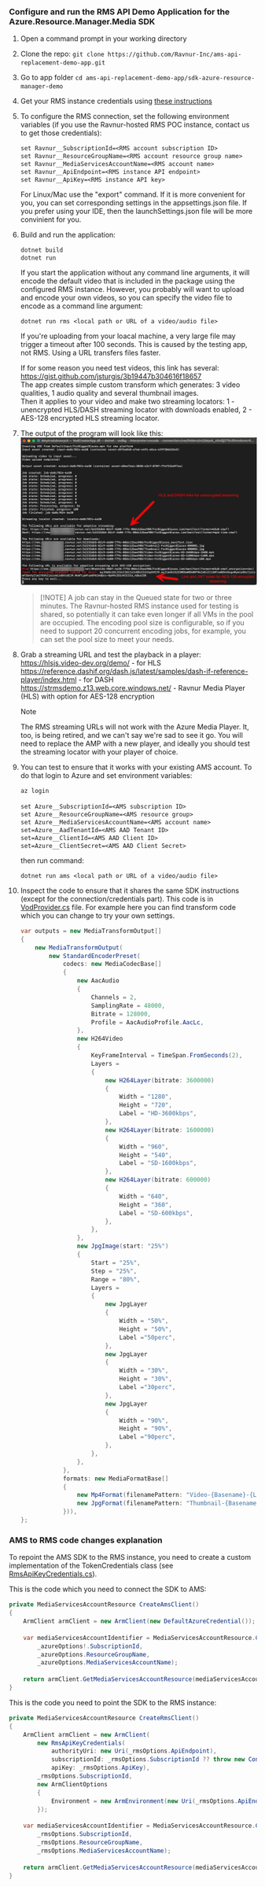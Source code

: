 ### Configure and run the RMS API Demo Application for the Azure.Resource.Manager.Media SDK

1. Open a command prompt in your working directory
2. Clone the repo: ```git clone https://github.com/Ravnur-Inc/ams-api-replacement-demo-app.git```
3. Go to app folder ```cd ams-api-replacement-demo-app/sdk-azure-resource-manager-demo```
4. Get your RMS instance credentials using [these instructions](../docs/how-to-get-credentials.md)
5. To configure the RMS connection, set the following environment variables (if you use the Ravnur-hosted RMS POC instance, contact us to get those credentials):

    ```console
    set Ravnur__SubscriptionId=<RMS account subscription ID>
    set Ravnur__ResourceGroupName=<RMS account resource group name>
    set Ravnur__MediaServicesAccountName=<RMS account name>
    set Ravnur__ApiEndpoint=<RMS instance API endpoint>
    set Ravnur__ApiKey=<RMS instance API key>
    ```

    For Linux/Mac use the "export" command. If it is more convenient for you, you can set corresponding settings in the appsettings.json file. If you prefer using your IDE, then the launchSettings.json file will be more convinient for you.
6. Build and run the application:

    ```console
    dotnet build
    dotnet run
    ```

    If you start the application without any command line arguments, it will encode the default video that is included in the package using the configured RMS instance. However, you probably will want to upload and encode your own videos, so you can specify the video file to encode as a command line argument:

    ```console
    dotnet run rms <local path or URL of a video/audio file>
    ```
    If you're uploading from your loacal machine, a very large file may trigger a timeout after 100 seconds. This is caused by the testing app, not RMS. Using a URL transfers files faster.

    If for some reason you need test videos, this link has several: https://gist.github.com/jsturgis/3b19447b304616f18657<br>
    The app creates simple custom transform which generates: 3 video qualities, 1 audio quality and several thumbnail images.<br>
    Then it applies to your video and make two streaming locators: 1 - unencrypted HLS/DASH streaming locator with downloads enabled, 2 - AES-128 encrypted HLS streaming locator.

7. The output of the program will look like this:
    ![image](../docs/img/demo-app-console-screentshot.png)
    > [!NOTE] A job can stay in the Queued state for two or three minutes. The Ravnur-hosted RMS instance used for testing is shared, so potentially it can take even longer if all VMs in the pool are occupied. The encoding pool size is configurable, so if you need to support 20 concurrent encoding jobs, for example, you can set the pool size to meet your needs.
8. Grab a streaming URL and test the playback in a player:
    https://hlsjs.video-dev.org/demo/ - for HLS
    https://reference.dashif.org/dash.js/latest/samples/dash-if-reference-player/index.html - for DASH<br>
    https://strmsdemo.z13.web.core.windows.net/ - Ravnur Media Player (HLS) with option for AES-128 encryption

    > [!NOTE]
    > The RMS streaming URLs will not work with the Azure Media Player. It, too, is being retired, and we can't say we're sad to see it go. You will need to replace the AMP with a new player, and ideally you should test the streaming locator with your player of choice.<br>
9. You can test to ensure that it works with your existing AMS account. To do that login to Azure and set environment variables:

    ```console
    az login

    set Azure__SubscriptionId=<AMS subscription ID>
    set Azure__ResourceGroupName=<AMS resource group>
    set Azure__MediaServicesAccountName=<AMS account name>
    set=Azure__AadTenantId=<AMS AAD Tenant ID>
    set=Azure__ClientId=<AMS AAD Client ID>
    set=Azure__ClientSecret=<AMS AAD Client Secret>
    ```

    then run command:

    ```console
    dotnet run ams <local path or URL of a video/audio file>
    ```

10. Inspect the code to ensure that it shares the same SDK instructions (except for the connection/credentials part). This code is in [VodProvider.cs](VodProvider.cs) file. For example here you can find transform code which you can change to try your own settings.

    ```csharp
    var outputs = new MediaTransformOutput[]
    {
        new MediaTransformOutput(
            new StandardEncoderPreset(
                codecs: new MediaCodecBase[]
                {
                    new AacAudio
                    {
                        Channels = 2,
                        SamplingRate = 48000,
                        Bitrate = 128000,
                        Profile = AacAudioProfile.AacLc,
                    },
                    new H264Video
                    {
                        KeyFrameInterval = TimeSpan.FromSeconds(2),
                        Layers =
                        {
                            new H264Layer(bitrate: 3600000)
                            {
                                Width = "1280",
                                Height = "720",
                                Label = "HD-3600kbps",
                            },
                            new H264Layer(bitrate: 1600000)
                            {
                                Width = "960",
                                Height = "540",
                                Label = "SD-1600kbps",
                            },
                            new H264Layer(bitrate: 600000)
                            {
                                Width = "640",
                                Height = "360",
                                Label = "SD-600kbps",
                            },
                        },
                    },
                    new JpgImage(start: "25%")
                    {
                        Start = "25%",
                        Step = "25%",
                        Range = "80%",
                        Layers =
                        {
                            new JpgLayer
                            {
                                Width = "50%",
                                Height = "50%",
                                Label ="50perc",
                            },
                            new JpgLayer
                            {
                                Width = "30%",
                                Height = "30%",
                                Label ="30perc",
                            },
                            new JpgLayer
                            {
                                Width = "90%",
                                Height = "90%",
                                Label ="90perc",
                            },
                        },
                    },
                },
                formats: new MediaFormatBase[]
                {
                    new Mp4Format(filenamePattern: "Video-{Basename}-{Label}-{Bitrate}{Extension}"),
                    new JpgFormat(filenamePattern: "Thumbnail-{Basename}-{Label}-{Index}{Extension}"),
                })),
    };
    ```

### AMS to RMS code changes explanation

To repoint the AMS SDK to the RMS instance, you need to create a custom implementation of the TokenCredentials class (see [RmsApiKeyCredentials.cs](RmsApiKeyTokenCredentials.cs)).

This is the code which you need to connect the SDK to AMS:

```csharp
private MediaServicesAccountResource CreateAmsClient()
{
    ArmClient armClient = new ArmClient(new DefaultAzureCredential());

    var mediaServicesAccountIdentifier = MediaServicesAccountResource.CreateResourceIdentifier(
        _azureOptions!.SubscriptionId,
        _azureOptions.ResourceGroupName,
        _azureOptions.MediaServicesAccountName);

    return armClient.GetMediaServicesAccountResource(mediaServicesAccountIdentifier);
}
```

This is the code you need to point the SDK to the RMS instance:

```csharp
private MediaServicesAccountResource CreateRmsClient()
{
    ArmClient armClient = new ArmClient(
        new RmsApiKeyCredentials(
            authorityUri: new Uri(_rmsOptions.ApiEndpoint),
            subscriptionId: _rmsOptions.SubscriptionId ?? throw new ConfigurationErrorsException("Rms SubscriptionId is missing"),
            apiKey: _rmsOptions.ApiKey),
        _rmsOptions.SubscriptionId,
        new ArmClientOptions
        {
            Environment = new ArmEnvironment(new Uri(_rmsOptions.ApiEndpoint), "test"),
        });

    var mediaServicesAccountIdentifier = MediaServicesAccountResource.CreateResourceIdentifier(
        _rmsOptions.SubscriptionId,
        _rmsOptions.ResourceGroupName,
        _rmsOptions.MediaServicesAccountName);

    return armClient.GetMediaServicesAccountResource(mediaServicesAccountIdentifier);
}
```

